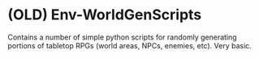 (OLD) Env-WorldGenScripts
===================

Contains a number of simple python scripts for randomly generating portions of tabletop RPGs (world areas, NPCs, enemies, etc). Very basic. 

